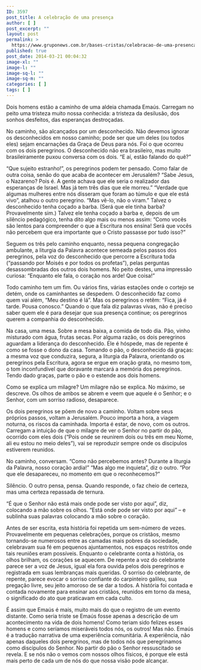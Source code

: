 ```yaml
---
ID: 3597
post_title: A celebração de uma presença
author: [ ]
post_excerpt: ""
layout: post
permalink: >
  https://www.gruponews.com.br/bases-cristas/celebracao-de-uma-presenca
published: true
post_date: 2014-03-21 00:04:32
image-xl: ""
image-l: ""
image-sq-l: ""
image-sq-m: ""
categories: [ ]
tags: [ ]
---
```

Dois homens estão a caminho de uma aldeia chamada Emaús. Carregam no peito uma tristeza muito nossa conhecida: a tristeza da desilusão, dos sonhos desfeitos, das esperanças destroçadas.

No caminho, são alcançados por um desconhecido. Não devemos ignorar os desconhecidos em nosso caminho; pode ser que um deles (ou todos eles) sejam encarnações da Graça de Deus para nós. Foi o que ocorreu com os dois peregrinos. O desconhecido não era brasileiro, mas muito brasileiramente puxou conversa com os dois. “E aí, estão falando do quê?”

“Que sujeito estranho!”, os peregrinos podem ter pensado. Como falar de outra coisa, senão do que acaba de acontecer em Jerusalém? “Sabe Jesus, o Nazareno? Pois é. A gente achava que ele seria o realizador das esperanças de Israel. Mas já tem três dias que ele morreu.” “Verdade que algumas mulheres entre nós disseram que foram ao túmulo e que ele está vivo”, atalhou o outro peregrino. “Mas vê-lo, não o viram.” Talvez o desconhecido tenha coçado a barba. (Será que ele tinha barba? Provavelmente sim.) Talvez ele tenha coçado a barba e, depois de um silêncio pedagógico, tenha dito algo mais ou menos assim: “Como vocês são lentos para compreender o que a Escritura nos ensina! Será que vocês não percebem que era importante que o Cristo passasse por tudo isso?”

Seguem os três pelo caminho enquanto, nessa pequena congregação ambulante, a liturgia da Palavra acontece semeada pelos passos dos peregrinos, pela voz do desconhecido que percorre a Escritura toda (“passando por Moisés e por todos os profetas”), pelas perguntas desassombradas dos outros dois homens. No peito destes, uma impressão curiosa: “Enquanto ele fala, o coração nos arde! Que coisa!”

Todo caminho tem um fim. Ou vários fins, várias estações onde o cortejo se detém, onde os caminhantes se despedem. O desconhecido faz como quem vai além, “Meu destino é lá”. Mas os peregrinos o retêm: “Fica, já é tarde. Pousa conosco.” Quando o que fala diz palavras vivas, não é preciso saber quem ele é para desejar que sua presença continue; os peregrinos querem a companhia do desconhecido.

Na casa, uma mesa. Sobre a mesa baixa, a comida de todo dia. Pão, vinho misturado com água, frutas secas. Por alguma razão, os dois peregrinos aguardam a liderança do desconhecido. Ele é hóspede, mas de repente é como se fosse o dono da casa. Tomando o pão, o desconhecido dá graças: a mesma voz que conduzira, segura, a liturgia da Palavra, orientando os peregrinos pela Escritura, agora se ergue em oração grata, no mesmo tom, o tom inconfundível que doravante marcará a memória dos peregrinos. Tendo dado graças, parte o pão e o estende aos dois homens.

Como se explica um milagre? Um milagre não se explica. No máximo, se descreve. Os olhos de ambos se abrem e veem que aquele é o Senhor; e o Senhor, com um sorriso radioso, desaparece.

Os dois peregrinos se põem de novo a caminho. Voltam sobre seus próprios passos, voltam a Jerusalém. Pouco importa a hora, a viagem noturna, os riscos da caminhada. Importa é estar, de novo, com os outros. Carregam a intuição de que o milagre de ver o Senhor no partir do pão, ocorrido com eles dois (“Pois onde se reunirem dois ou três em meu Nome, ali eu estou no meio deles”), vai se reproduzir sempre onde os discípulos estiverem reunidos.

No caminho, conversam. “Como não percebemos antes? Durante a liturgia da Palavra, nosso coração ardia!” “Mas algo me inquieta”, diz o outro. “Por que ele desapareceu, no momento em que o reconhecemos?”

Silêncio. O outro pensa, pensa. Quando responde, o faz cheio de certeza, mas uma certeza repassada de ternura.

“É que o Senhor não está mais onde pode ser visto por aqui”, diz, colocando a mão sobre os olhos. “Está onde pode ser visto por aqui” – e sublinha suas palavras colocando a mão sobre o coração.

Antes de ser escrita, esta história foi repetida um sem-número de vezes. Provavelmente em pequenas celebrações, porque os cristãos, mesmo tornando-se numerosos entre as camadas mais pobres da sociedade, celebravam sua fé em pequenos ajuntamentos, nos espaços restritos onde tais reuniões eram possíveis. Enquanto o celebrante conta a história, os olhos brilham, os corações se aquecem. De repente a voz do celebrante parece ser a voz de Jesus, igual ela fora ouvida pelos dois peregrinos e registrada em suas lembranças mais queridas. O sorriso do celebrante, de repente, parece evocar o sorriso confiante do carpinteiro galileu, sua pregação livre, seu jeito amoroso de se dar a todos. A história foi contada e contada novamente para ensinar aos cristãos, reunidos em torno da mesa, o significado do ato que praticavam em cada culto.

É assim que Emaús é mais, muito mais do que o registro de um evento distante. Como seria triste se Emaús fosse apenas a descrição de um acontecimento na vida de dois homens! Como teriam sido felizes esses homens e como seríamos miseráveis todos nós, os outros! Mas não. Emaús é a tradução narrativa de uma experiência comunitária. A experiência, não apenas daqueles dois peregrinos, mas de todos nós que peregrinamos como discípulos do Senhor. No partir do pão o Senhor ressuscitado se revela. E se nós não o vemos com nossos olhos físicos, é porque ele está mais perto de cada um de nós do que nossa visão pode alcançar.
